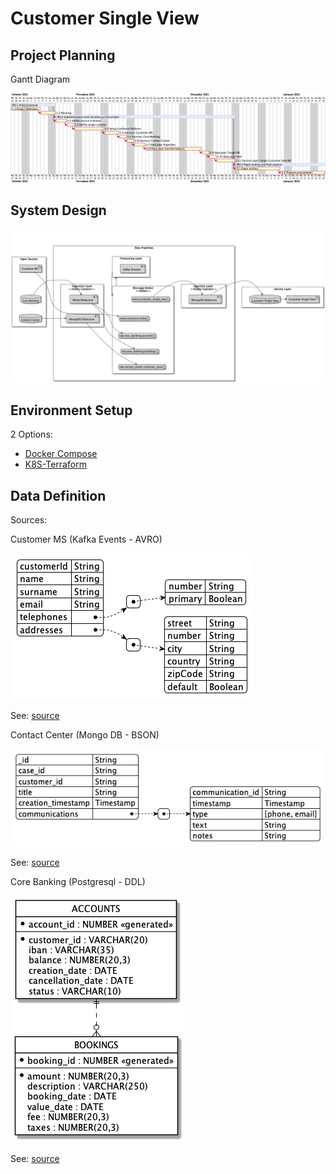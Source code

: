 # Customer Single View

## Project Planning

Gantt Diagram

![Gantt Diagram](planning/gantt.png)


## System Design

![System Design](doc/system-design.png)

## Environment Setup

2 Options:

* [Docker Compose](docker-compose/README.md)
* [K8S-Terraform](k8s-terraform/README.md)

## Data Definition

Sources:

Customer MS (Kafka Events - AVRO)

![Customer MS](doc/data-definition-customer-ms.png)

See: [source](schemas/customer-value.avsc)

Contact Center (Mongo DB - BSON)

![Contact Center](doc/data-definition-contact-center.png)

See: [source](schemas/contact-center-case-json-schema.json)

Core Banking (Postgresql - DDL)

![Core Banking](doc/data-definition-core-banking.png)


See: [source](schemas/core-banking.ddl)